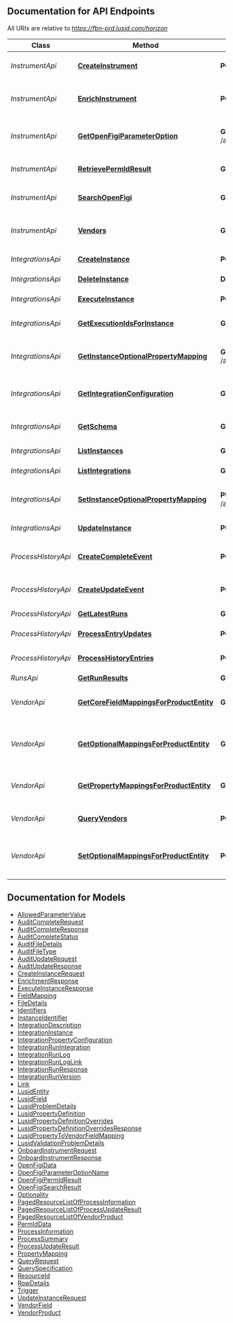 <a id="documentation-for-api-endpoints"></a>
## Documentation for API Endpoints

All URIs are relative to *https://fbn-prd.lusid.com/horizon*

Class | Method | HTTP request | Description
------------ | ------------- | ------------- | -------------
*InstrumentApi* | [**CreateInstrument**](docs/InstrumentApi.md#createinstrument) | **POST** /api/instrument/onboarding/create | [EARLY ACCESS] CreateInstrument: Creates and masters instruments with third party vendors.
*InstrumentApi* | [**EnrichInstrument**](docs/InstrumentApi.md#enrichinstrument) | **POST** /api/instrument/onboarding/enrich | [EARLY ACCESS] EnrichInstrument: Enriches an existing LUSID instrument using vendor data. Enrichment included identifiers, properties and market data.
*InstrumentApi* | [**GetOpenFigiParameterOption**](docs/InstrumentApi.md#getopenfigiparameteroption) | **GET** /api/instrument/onboarding/search/openfigi/parameterOptions | [EARLY ACCESS] GetOpenFigiParameterOption: Get all supported market sector values for OpenFigi search
*InstrumentApi* | [**RetrievePermIdResult**](docs/InstrumentApi.md#retrievepermidresult) | **GET** /api/instrument/onboarding/search/permid/{id} | [EARLY ACCESS] RetrievePermIdResult: Retrieve PermId results from a previous query.
*InstrumentApi* | [**SearchOpenFigi**](docs/InstrumentApi.md#searchopenfigi) | **GET** /api/instrument/onboarding/search/openfigi | [EARLY ACCESS] SearchOpenFigi: Search OpenFigi for instruments that match the specified terms.
*InstrumentApi* | [**Vendors**](docs/InstrumentApi.md#vendors) | **GET** /api/instrument/onboarding/vendors | [EARLY ACCESS] Vendors: Gets the VendorProducts of any supported and licenced integrations for a given market sector and security type.
*IntegrationsApi* | [**CreateInstance**](docs/IntegrationsApi.md#createinstance) | **POST** /api/integrations/instances | [EXPERIMENTAL] CreateInstance: Create a single integration instance.
*IntegrationsApi* | [**DeleteInstance**](docs/IntegrationsApi.md#deleteinstance) | **DELETE** /api/integrations/instances/{instanceId} | [EXPERIMENTAL] DeleteInstance: Delete a single integration instance.
*IntegrationsApi* | [**ExecuteInstance**](docs/IntegrationsApi.md#executeinstance) | **POST** /api/integrations/instances/{instanceId}/execute | [EXPERIMENTAL] ExecuteInstance: Execute an integration instance.
*IntegrationsApi* | [**GetExecutionIdsForInstance**](docs/IntegrationsApi.md#getexecutionidsforinstance) | **GET** /api/integrations/instances/{instanceId}/executions | [EXPERIMENTAL] GetExecutionIdsForInstance: Get integration instance execution ids.
*IntegrationsApi* | [**GetInstanceOptionalPropertyMapping**](docs/IntegrationsApi.md#getinstanceoptionalpropertymapping) | **GET** /api/integrations/instances/configuration/{integration}/{instanceId} | [EXPERIMENTAL] GetInstanceOptionalPropertyMapping: Get the Optional Property Mapping for an Integration Instance
*IntegrationsApi* | [**GetIntegrationConfiguration**](docs/IntegrationsApi.md#getintegrationconfiguration) | **GET** /api/integrations/configuration/{integration} | [EXPERIMENTAL] GetIntegrationConfiguration: Get the Field and Property Mapping configuration for a given integration
*IntegrationsApi* | [**GetSchema**](docs/IntegrationsApi.md#getschema) | **GET** /api/integrations/schema/{integration} | [EXPERIMENTAL] GetSchema: Get the JSON schema for the details section of an integration instance.
*IntegrationsApi* | [**ListInstances**](docs/IntegrationsApi.md#listinstances) | **GET** /api/integrations/instances | [EXPERIMENTAL] ListInstances: List instances across all integrations.
*IntegrationsApi* | [**ListIntegrations**](docs/IntegrationsApi.md#listintegrations) | **GET** /api/integrations | [EXPERIMENTAL] ListIntegrations: List available integrations.
*IntegrationsApi* | [**SetInstanceOptionalPropertyMapping**](docs/IntegrationsApi.md#setinstanceoptionalpropertymapping) | **PUT** /api/integrations/instances/configuration/{integration}/{instanceId} | [EXPERIMENTAL] SetInstanceOptionalPropertyMapping: Set the Optional Property Mapping for an Integration Instance
*IntegrationsApi* | [**UpdateInstance**](docs/IntegrationsApi.md#updateinstance) | **PUT** /api/integrations/instances/{instanceId} | [EXPERIMENTAL] UpdateInstance: Update a single integration instance.
*ProcessHistoryApi* | [**CreateCompleteEvent**](docs/ProcessHistoryApi.md#createcompleteevent) | **POST** /api/process-history/event/complete | [EARLY ACCESS] CreateCompleteEvent: Write a completed event to the Horizon Dashboard
*ProcessHistoryApi* | [**CreateUpdateEvent**](docs/ProcessHistoryApi.md#createupdateevent) | **POST** /api/process-history/event/update | [EARLY ACCESS] CreateUpdateEvent: Write an update event to the Horizon Dashboard
*ProcessHistoryApi* | [**GetLatestRuns**](docs/ProcessHistoryApi.md#getlatestruns) | **GET** /api/process-history/$latestRuns | [EARLY ACCESS] GetLatestRuns: Get latest run for each process
*ProcessHistoryApi* | [**ProcessEntryUpdates**](docs/ProcessHistoryApi.md#processentryupdates) | **POST** /api/process-history/entries/$query | [EARLY ACCESS] ProcessEntryUpdates: Get process entry updates for a query
*ProcessHistoryApi* | [**ProcessHistoryEntries**](docs/ProcessHistoryApi.md#processhistoryentries) | **POST** /api/process-history/$query | [EARLY ACCESS] ProcessHistoryEntries: Get process history entries
*RunsApi* | [**GetRunResults**](docs/RunsApi.md#getrunresults) | **GET** /api/runs | [EXPERIMENTAL] GetRunResults: 
*VendorApi* | [**GetCoreFieldMappingsForProductEntity**](docs/VendorApi.md#getcorefieldmappingsforproductentity) | **GET** /api/vendor/mappings/fields | [EARLY ACCESS] GetCoreFieldMappingsForProductEntity: Get core field mappings for a given vendor product's entity.
*VendorApi* | [**GetOptionalMappingsForProductEntity**](docs/VendorApi.md#getoptionalmappingsforproductentity) | **GET** /api/vendor/mappings/optional | [EARLY ACCESS] GetOptionalMappingsForProductEntity: Get a user defined LUSID property mappings for the specified vendor / LUSID entity.
*VendorApi* | [**GetPropertyMappingsForProductEntity**](docs/VendorApi.md#getpropertymappingsforproductentity) | **GET** /api/vendor/mappings/properties | [EARLY ACCESS] GetPropertyMappingsForProductEntity: Gets the property mappings for a given vendor product's entity
*VendorApi* | [**QueryVendors**](docs/VendorApi.md#queryvendors) | **POST** /api/vendor/$query | [EARLY ACCESS] QueryVendors: Query for vendors and their packages with entities and sub-entities.
*VendorApi* | [**SetOptionalMappingsForProductEntity**](docs/VendorApi.md#setoptionalmappingsforproductentity) | **POST** /api/vendor/mappings/optional | [EARLY ACCESS] SetOptionalMappingsForProductEntity: Create a user defined LUSID property mappings for the specified vendor / LUSID entity.


<a id="documentation-for-models"></a>
## Documentation for Models

 - [AllowedParameterValue](docs/AllowedParameterValue.md)
 - [AuditCompleteRequest](docs/AuditCompleteRequest.md)
 - [AuditCompleteResponse](docs/AuditCompleteResponse.md)
 - [AuditCompleteStatus](docs/AuditCompleteStatus.md)
 - [AuditFileDetails](docs/AuditFileDetails.md)
 - [AuditFileType](docs/AuditFileType.md)
 - [AuditUpdateRequest](docs/AuditUpdateRequest.md)
 - [AuditUpdateResponse](docs/AuditUpdateResponse.md)
 - [CreateInstanceRequest](docs/CreateInstanceRequest.md)
 - [EnrichmentResponse](docs/EnrichmentResponse.md)
 - [ExecuteInstanceResponse](docs/ExecuteInstanceResponse.md)
 - [FieldMapping](docs/FieldMapping.md)
 - [FileDetails](docs/FileDetails.md)
 - [Identifiers](docs/Identifiers.md)
 - [InstanceIdentifier](docs/InstanceIdentifier.md)
 - [IntegrationDescription](docs/IntegrationDescription.md)
 - [IntegrationInstance](docs/IntegrationInstance.md)
 - [IntegrationPropertyConfiguration](docs/IntegrationPropertyConfiguration.md)
 - [IntegrationRunIntegration](docs/IntegrationRunIntegration.md)
 - [IntegrationRunLog](docs/IntegrationRunLog.md)
 - [IntegrationRunLogLink](docs/IntegrationRunLogLink.md)
 - [IntegrationRunResponse](docs/IntegrationRunResponse.md)
 - [IntegrationRunVersion](docs/IntegrationRunVersion.md)
 - [Link](docs/Link.md)
 - [LusidEntity](docs/LusidEntity.md)
 - [LusidField](docs/LusidField.md)
 - [LusidProblemDetails](docs/LusidProblemDetails.md)
 - [LusidPropertyDefinition](docs/LusidPropertyDefinition.md)
 - [LusidPropertyDefinitionOverrides](docs/LusidPropertyDefinitionOverrides.md)
 - [LusidPropertyDefinitionOverridesResponse](docs/LusidPropertyDefinitionOverridesResponse.md)
 - [LusidPropertyToVendorFieldMapping](docs/LusidPropertyToVendorFieldMapping.md)
 - [LusidValidationProblemDetails](docs/LusidValidationProblemDetails.md)
 - [OnboardInstrumentRequest](docs/OnboardInstrumentRequest.md)
 - [OnboardInstrumentResponse](docs/OnboardInstrumentResponse.md)
 - [OpenFigiData](docs/OpenFigiData.md)
 - [OpenFigiParameterOptionName](docs/OpenFigiParameterOptionName.md)
 - [OpenFigiPermIdResult](docs/OpenFigiPermIdResult.md)
 - [OpenFigiSearchResult](docs/OpenFigiSearchResult.md)
 - [Optionality](docs/Optionality.md)
 - [PagedResourceListOfProcessInformation](docs/PagedResourceListOfProcessInformation.md)
 - [PagedResourceListOfProcessUpdateResult](docs/PagedResourceListOfProcessUpdateResult.md)
 - [PagedResourceListOfVendorProduct](docs/PagedResourceListOfVendorProduct.md)
 - [PermIdData](docs/PermIdData.md)
 - [ProcessInformation](docs/ProcessInformation.md)
 - [ProcessSummary](docs/ProcessSummary.md)
 - [ProcessUpdateResult](docs/ProcessUpdateResult.md)
 - [PropertyMapping](docs/PropertyMapping.md)
 - [QueryRequest](docs/QueryRequest.md)
 - [QuerySpecification](docs/QuerySpecification.md)
 - [ResourceId](docs/ResourceId.md)
 - [RowDetails](docs/RowDetails.md)
 - [Trigger](docs/Trigger.md)
 - [UpdateInstanceRequest](docs/UpdateInstanceRequest.md)
 - [VendorField](docs/VendorField.md)
 - [VendorProduct](docs/VendorProduct.md)

